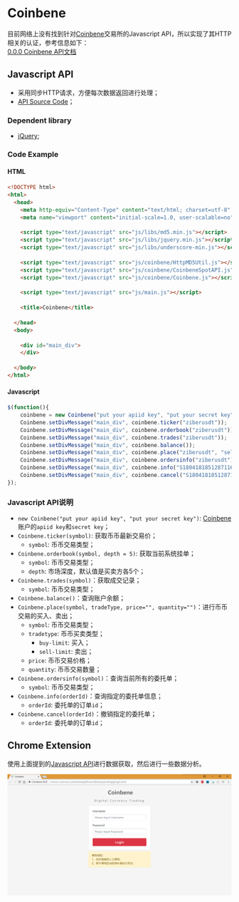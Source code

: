 # Coinbene 

目前网络上没有找到针对[Coinbene](http://www.coinbene.com)交易所的Javascript API，所以实现了其HTTP相关的认证，参考信息如下：  
[0.0.0 Coinbene API文档](https://github.com/Coinbene/API-Documents-CHN/wiki/0.0.0-Coinbene-API%E6%96%87%E6%A1%A3)

## Javascript API

* 采用同步HTTP请求，方便每次数据返回进行处理；
* [API Source Code](https://github.com/ZengjfOS/Coinbene/tree/master/js/coinbene)；

### Dependent library

* [jQuery](https://jquery.com/);

### Code Example

#### HTML

```HTML
<!DOCTYPE html>
<html>
  <head>
    <meta http-equiv="Content-Type" content="text/html; charset=utf-8" />
    <meta name="viewport" content="initial-scale=1.0, user-scalable=no" />

    <script type="text/javascript" src="js/libs/md5.min.js"></script>
    <script type="text/javascript" src="js/libs/jquery.min.js"></script>
    <script type="text/javascript" src="js/libs/underscore-min.js"></script>

    <script type="text/javascript" src="js/coinbene/HttpMD5Util.js"></script>
    <script type="text/javascript" src="js/coinbene/CoinbeneSpotAPI.js"></script>
    <script type="text/javascript" src="js/coinbene/Coinbene.js"></script>

    <script type="text/javascript" src="js/main.js"></script>

    <title>Coinbene</title>

  </head>
  <body>

    <div id="main_div">
    </div>

  </body>
</html>
```

#### Javascript

```Javascript
$(function(){
    coinbene = new Coinbene("put your apiid key", "put your secret key");
    Coinbene.setDivMessage("main_div", coinbene.ticker("ziberusdt"));
    Coinbene.setDivMessage("main_div", coinbene.orderbook("ziberusdt"));
    Coinbene.setDivMessage("main_div", coinbene.trades("ziberusdt"));
    Coinbene.setDivMessage("main_div", coinbene.balance());
    Coinbene.setDivMessage("main_div", coinbene.place("ziberusdt", "sell-limit", 10000.00, 1.000));
    Coinbene.setDivMessage("main_div", coinbene.ordersinfo("ziberusdt"));
    Coinbene.setDivMessage("main_div", coinbene.info("S180418185128711694601"));
    Coinbene.setDivMessage("main_div", coinbene.cancel("S180418185128711694601"));
});
```

### Javascript API说明

* `new Coinbene("put your apiid key", "put your secret key")`: [Coinbene](http://www.coinbene.com)账户的`apiid key`和`secret key`；
* `Coinbene.ticker(symbol)`: 获取币币最新交易价；
  * `symbol`: 币币交易类型；
* `Coinbene.orderbook(symbol, depth = 5)`: 获取当前系统挂单；
  * `symbol`: 币币交易类型；
  * `depth`: 市场深度，默认值是买卖方各5个；
* `Coinbene.trades(symbol)`：获取成交记录；
  * `symbol`: 币币交易类型；
* `Coinbene.balance()`：查询账户余额；
* `Coinbene.place(symbol, tradeType, price="", quantity="")`：进行币币交易的买入、卖出；
  * `symbol`: 币币交易类型；
  * `tradetype`: 币币买卖类型；
    * `buy-limit`: 买入；
    * `sell-limit`: 卖出；
  * `price`: 币币交易价格；
  * `quantity`: 币币交易数量；
* `Coinbene.ordersinfo(symbol)`：查询当前所有的委托单；
  * `symbol`: 币币交易类型；
* `Coinbene.info(orderId)`：查询指定的委托单信息；
  * `orderId`: 委托单的订单`id`；
* `Coinbene.cancel(orderId)`：撤销指定的委托单；
  * `orderId`: 委托单的订单`id`；

## Chrome Extension

使用上面提到的[Javascript API](https://github.com/ZengjfOS/Coinbene/tree/master/js/coinbene)进行数据获取，然后进行一些数据分析。

![./images/CoinbeneDCTLoginPage.png](./images/CoinbeneDCTLoginPage.png)
